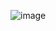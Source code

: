 ![image](https://obsidian-bucket-001.s3.ap-northeast-1.amazonaws.com/b79574da0c2ac8b69a8dc90530cb3fd0.png)
